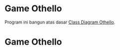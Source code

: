 # Game Othello
Program ini bangun atas dasar [Class Diagram Othello](https://www.mermaidchart.com/raw/08ca9275-0182-47ad-ae3a-747a0eb8c793?theme=light&version=v0.1&format=svg).
# Game Othello
